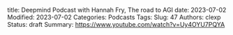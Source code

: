 title: Deepmind Podcast with Hannah Fry, The road to AGI
date: 2023-07-02
Modified: 2023-07-02
Categories: Podcasts
Tags: 
Slug: 47
Authors: clexp
Status: draft
Summary: 
https://www.youtube.com/watch?v=Uy4OYU7PQYA
